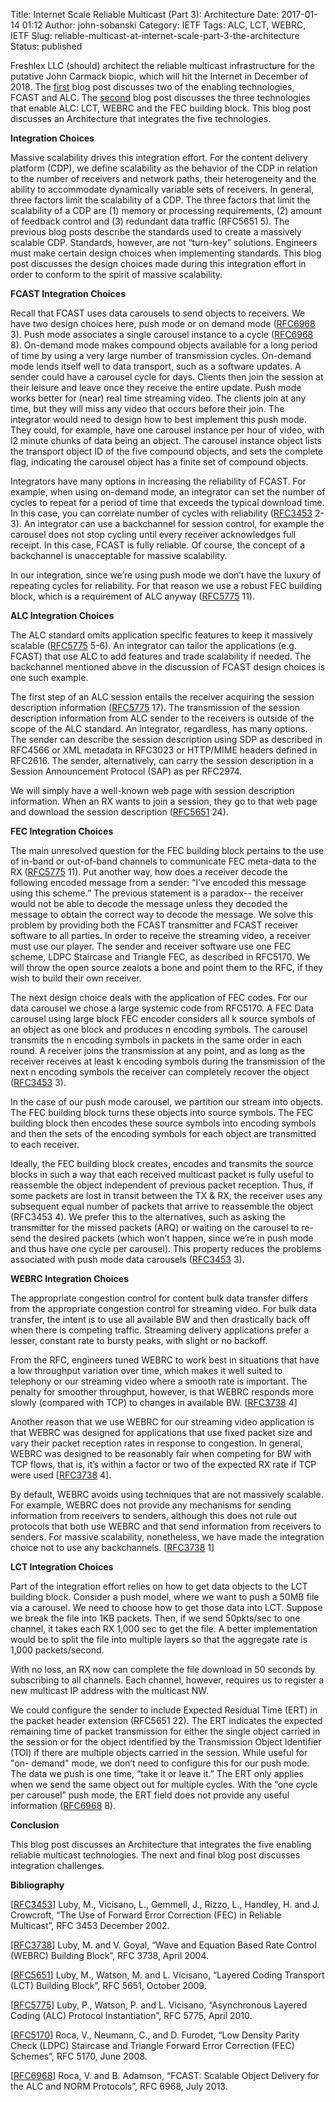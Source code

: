 Title: Internet Scale Reliable Multicast (Part 3): Architecture
Date: 2017-01-14 01:12
Author: john-sobanski
Category: IETF
Tags: ALC, LCT, WEBRC, IETF
Slug: reliable-multicast-at-internet-scale-part-3-the-architecture
Status: published

Freshlex LLC (should) architect the reliable multicast infrastructure for the putative John Carmack biopic, which will hit the Internet in December of 2018. The [first]({filename}/reliable-multicast-at-internet-scale-part-1-fcast-and-alc.md) blog post discusses two of the enabling technologies, FCAST and ALC. The [second]({filename}/reliable-multicast-at-internet-scale-part-2-lct-webrc-and-fec.md) blog post discusses the three technologies that enable ALC: LCT, WEBRC and the FEC building block. This blog post discusses an Architecture that integrates the five technologies.

**Integration Choices**

Massive scalability drives this integration effort. For the content delivery platform (CDP), we define scalability as the behavior of the CDP in relation to the number of receivers and network paths, their heterogeneity and the ability to accommodate dynamically variable sets of receivers. In general, three factors limit the scalability of a CDP. The three factors that limit the scalability of a CDP are (1) memory or processing requirements, (2) amount of feedback control and (3) redundant data traffic (RFC5651 5). The previous blog posts describe the standards used to create a massively scalable CDP. Standards, however, are not “turn-key” solutions. Engineers must make certain design choices when implementing standards. This blog post discusses the design choices made during this integration effort in order to conform to the spirit of massive scalability.

**FCAST Integration Choices**

Recall that FCAST uses data carousels to send objects to receivers. We have two design choices here, push mode or on demand mode ([RFC6968](https://tools.ietf.org/html/rfc6968) 3). Push mode associates a single carousel instance to a cycle ([RFC6968](https://tools.ietf.org/html/rfc6968) 8). On-demand mode makes compound objects available for a long period of time by using a very large number of transmission cycles. On-demand mode lends itself well to data transport, such as a software updates. A sender could have a carousel cycle for days. Clients then join the session at their leisure and leave once they receive the entire update. Push mode works better for (near) real time streaming video. The clients join at any time, but they will miss any video that occurs before their join. The integrator would need to design how to best implement this push mode. They could, for example, have one carousel instance per hour of video, with l2 minute chunks of data being an object. The carousel instance object lists the transport object ID of the five compound objects, and sets the complete flag, indicating the carousel object has a finite set of compound objects.

Integrators have many options in increasing the reliability of FCAST. For example, when using on-demand mode, an integrator can set the number of cycles to repeat for a period of time that exceeds the typical download time. In this case, you can correlate number of cycles with reliability ([RFC3453](https://tools.ietf.org/html/rfc3453) 2-3). An integrator can use a backchannel for session control, for example the carousel does not stop cycling until every receiver acknowledges full receipt. In this case, FCAST is fully reliable. Of course, the concept of a backchannel is unacceptable for massive scalability.

In our integration, since we’re using push mode we don’t have the luxury of repeating cycles for reliability. For that reason we use a robust FEC building block, which is a requirement of ALC anyway ([RFC5775](https://tools.ietf.org/html/rfc5775) 11).

**ALC Integration Choices**

The ALC standard omits application specific features to keep it massively scalable ([RFC5775](https://tools.ietf.org/html/rfc5775) 5-6). An integrator can tailor the applications (e.g. FCAST) that use ALC to add features and trade scalability if needed. The backchannel mentioned above in the discussion of FCAST design choices is one such example.

The first step of an ALC session entails the receiver acquiring the session description information ([RFC5775](https://tools.ietf.org/html/rfc5775) 17). The transmission of the session description information from ALC sender to the receivers is outside of the scope of the ALC standard. An integrator, regardless, has many options. The sender can describe the session description using SDP as described in RFC4566 or XML metadata in RFC3023 or HTTP/MIME headers defined in RFC2616. The sender, alternatively, can carry the session description in a Session Announcement Protocol (SAP) as per RFC2974.

We will simply have a well-known web page with session description information. When an RX wants to join a session, they go to that web page and download the session description ([RFC5651](https://tools.ietf.org/html/rfc5651) 24).

**FEC Integration Choices**

The main unresolved question for the FEC building block pertains to the use of in-band or out-of-band channels to communicate FEC meta-data to the RX ([RFC5775](https://tools.ietf.org/html/rfc5775) 11). Put another way, how does a receiver decode the following encoded message from a sender: “I’ve encoded this message using this scheme.” The previous statement is a paradox-- the receiver would not be able to decode the message unless they decoded the message to obtain the correct way to decode the message. We solve this problem by providing both the FCAST transmitter and FCAST receiver software to all parties. In order to receive the streaming video, a receiver must use our player. The sender and receiver software use one FEC scheme, LDPC Staircase and Triangle FEC, as described in RFC5170. We will throw the open source zealots a bone and point them to the RFC, if they wish to build their own receiver.

The next design choice deals with the application of FEC codes. For our data carousel we chose a large systemic code from RFC5170. A FEC Data carousel using large block FEC encoder considers all k source symbols of an object as one block and produces n encoding symbols. The carousel transmits the n encoding symbols in packets in the same order in each round. A receiver joins the transmission at any point, and as long as the receiver receives at least k encoding symbols during the transmission of the next n encoding symbols the receiver can completely recover the object ([RFC3453](https://www.ietf.org/rfc/rfc3453.txt) 3).

In the case of our push mode carousel, we partition our stream into objects. The FEC building block turns these objects into source symbols. The FEC building block then encodes these source symbols into encoding symbols and then the sets of the encoding symbols for each object are transmitted to each receiver.

Ideally, the FEC building block creates, encodes and transmits the source blocks in such a way that each received multicast packet is fully useful to reassemble the object independent of previous packet reception. Thus, if some packets are lost in transit between the TX & RX, the receiver uses any subsequent equal number of packets that arrive to reassemble the object (RFC3453 4). We prefer this to the alternatives, such as asking the transmitter for the missed packets (ARQ) or waiting on the carousel to re-send the desired packets (which won’t happen, since we’re in push mode and thus have one cycle per carousel). This property reduces the problems associated with push mode data carousels ([RFC3453](https://www.ietf.org/rfc/rfc3453.txt) 3).

**WEBRC Integration Choices**

The appropriate congestion control for content bulk data transfer differs from the appropriate congestion control for streaming video. For bulk data transfer, the intent is to use all available BW and then drastically back off when there is competing traffic. Streaming delivery applications prefer a lesser, constant rate to bursty peaks, with slight or no backoff.

From the RFC, engineers tuned WEBRC to work best in situations that have a low throughput variation over time, which makes it well suited to telephony or our streaming video where a smooth rate is important. The penalty for smoother throughput, however, is that WEBRC responds more slowly (compared with TCP) to changes in available BW. [[RFC3738](https://tools.ietf.org/html/rfc3738) 4]

Another reason that we use WEBRC for our streaming video application is that WEBRC was designed for applications that use fixed packet size and vary their packet reception rates in response to congestion. In general, WEBRC was designed to be reasonably fair when competing for BW with TCP flows, that is, it’s within a factor or two of the expected RX rate if TCP were used [[RFC3738](https://tools.ietf.org/html/rfc3738) 4].

By default, WEBRC avoids using techniques that are not massively scalable. For example, WEBRC does not provide any mechanisms for sending information from receivers to senders, although this does not rule out protocols that both use WEBRC and that send information from receivers to senders. For massive scalability, nonetheless, we have made the integration choice not to use any backchannels. [[RFC3738](https://tools.ietf.org/html/rfc3738) 1]

**LCT Integration Choices**

Part of the integration effort relies on how to get data objects to the LCT building block. Consider a push model, where we want to push a 50MB file via a carousel. We need to choose how to get those data into LCT. Suppose we break the file into 1KB packets. Then, if we send 50pkts/sec to one channel, it takes each RX 1,000 sec to get the file. A better implementation would be to split the file into multiple layers so that the aggregate rate is 1,000 packets/second.

With no loss, an RX now can complete the file download in 50 seconds by subscribing to all channels. Each channel, however, requires us to register a new multicast IP address with the multicast NW.

We could configure the sender to include Expected Residual Time (ERT) in the packet header extension (RFC5651 22). The ERT indicates the expected remaining time of packet transmission for either the single object carried in the session or for the object identified by the Transmission Object Identifier (TOI) if there are multiple objects carried in the session. While useful for "on- demand" mode, we don’t need to configure this for our push mode. The data we push is one time, “take it or leave it.” The ERT only applies when we send the same object out for multiple cycles. With the “one cycle per carousel” push mode, the ERT field does not provide any useful information ([RFC6968](https://tools.ietf.org/html/rfc6968) 8).

**Conclusion**

This blog post discusses an Architecture that integrates the five enabling reliable multicast technologies. The next and final blog post discusses integration challenges.

**Bibliography**

[[RFC3453](https://www.ietf.org/rfc/rfc3453.txt)] Luby, M., Vicisano, L., Gemmell, J., Rizzo, L., Handley, H. and J. Crowcroft, “The Use of Forward Error Correction (FEC) in Reliable Multicast”, RFC 3453 December 2002.

[[RFC3738](https://tools.ietf.org/html/rfc3738)] Luby, M. and V. Goyal, “Wave and Equation Based Rate Control (WEBRC) Building Block”, RFC 3738, April 2004.

[[RFC5651](https://tools.ietf.org/html/rfc5651)] Luby, M., Watson, M. and L. Vicisano, “Layered Coding Transport (LCT) Building Block”, RFC 5651, October 2009.

[[RFC5775](https://tools.ietf.org/html/rfc5775)] Luby, P., Watson, P. and L. Vicisano, “Asynchronous Layered Coding (ALC) Protocol Instantiation”, RFC 5775, April 2010.

[[RFC5170](https://tools.ietf.org/html/rfc5170)] Roca, V., Neumann, C., and D. Furodet, “Low Density Parity Check (LDPC) Staircase and Triangle Forward Error Correction (FEC) Schemes”, RFC 5170, June 2008.

[[RFC6968](https://tools.ietf.org/html/rfc6968)] Roca, V. and B. Adamson, “FCAST: Scalable Object Delivery for the ALC and NORM Protocols”, RFC 6968, July 2013.

